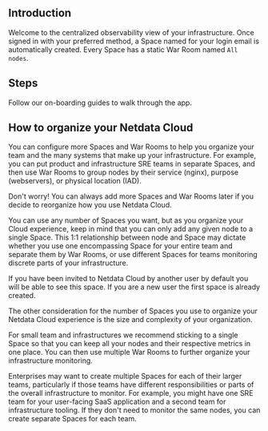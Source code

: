 <!--
title: "Setup your Space and rooms"
sidebar_label: "Setup your Space and rooms"
custom_edit_url: "https://github.com/netdata/learn/blob/master/docs/tasks/setup/setup-spaces-and-rooms.md"
sidebar_position : "10"
learn_status: "Published"
learn_topic_type: "Tasks"
learn_rel_path: "Setup"
learn_docs_purpose: "Your first step in your Netdata Space"
-->

## Introduction

Welcome to the centralized observability view of your infrastructure. Once signed in with your preferred method, a Space
named for your login email is automatically created. Every Space has a static War Room named `All nodes`.

## Steps

Follow our on-boarding guides to walk through the app.

## How to organize your Netdata Cloud

You can configure more Spaces and War Rooms to help you organize your team and the many systems that make up your
infrastructure. For example, you can put product and infrastructure SRE teams in separate Spaces, and then use War Rooms
to group nodes by their service (nginx), purpose (webservers), or physical location (IAD).

Don't worry! You can always add more Spaces and War Rooms later if you decide to reorganize how you use Netdata Cloud.

You can use any number of Spaces you want, but as you organize your Cloud experience, keep in mind that you can only add
any given node to a single Space. This 1:1 relationship between node and Space may dictate whether you use one
encompassing Space for your entire team and separate them by War Rooms, or use different Spaces for teams monitoring
discrete parts of your infrastructure.

If you have been invited to Netdata Cloud by another user by default you will be able to see this space. If you are a
new user the first space is already created.

The other consideration for the number of Spaces you use to organize your Netdata Cloud experience is the size and
complexity of your organization.

For small team and infrastructures we recommend sticking to a single Space so that you can keep all your nodes and their
respective metrics in one place. You can then use multiple War Rooms to further organize your infrastructure monitoring.

Enterprises may want to create multiple Spaces for each of their larger teams, particularly if those teams have
different responsibilities or parts of the overall infrastructure to monitor. For example, you might have one SRE team
for your user-facing SaaS application and a second team for infrastructure tooling. If they don't need to monitor the
same nodes, you can create separate Spaces for each team.
